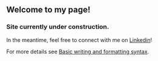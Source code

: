 ## Welcome to my page!

### Site currently under construction. 

In the meantime, feel free to connect with me on [Linkedin](https://www.linkedin.com/in/regan-ryan/)!


For more details see [Basic writing and formatting syntax](https://docs.github.com/en/github/writing-on-github/getting-started-with-writing-and-formatting-on-github/basic-writing-and-formatting-syntax).
